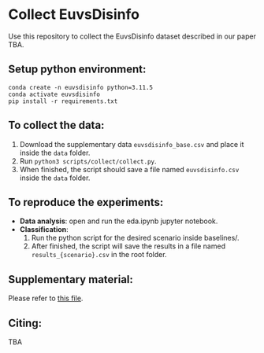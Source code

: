 # Collect EuvsDisinfo
Use this repository to collect the EuvsDisinfo dataset described in our paper TBA.

## Setup python environment:
    conda create -n euvsdisinfo python=3.11.5
    conda activate euvsdisinfo
    pip install -r requirements.txt

## To collect the data:
1. Download the supplementary data ```euvsdisinfo_base.csv``` and place it inside the ```data``` folder.
2. Run ```python3 scripts/collect/collect.py```.
3. When finished, the script should save a file named ```euvsdisinfo.csv``` inside the ```data``` folder.


## To reproduce the experiments:
- **Data analysis**: open and run the eda.ipynb jupyter notebook.
- **Classification**: 
    1. Run the python script for the desired scenario inside baselines/.
    2. After finished, the script will save the results in a file named ```results_{scenario}.csv``` in the root folder.

## Supplementary material:
Please refer to [this file](https://github.com/JAugusto97/euvsdisinfo/blob/main/supplementary_material.md).

## Citing:
TBA
